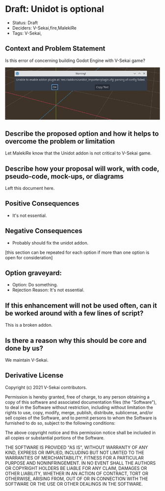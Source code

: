 # Draft: Unidot is optional

- Status: Draft <!-- draft | rejected | accepted | deprecated | superseded by -->
- Deciders: V-Sekai,fire,MalekiRe
- Tags: V-Sekai,

## Context and Problem Statement

Is this error of concerning building Godot Engine with V-Sekai game?

![Unidot addon error](attachments/194445076-7858161f-9a5b-4a24-81a9-f0710799e1fd.png)

## Describe the proposed option and how it helps to overcome the problem or limitation

Let MalekiRe know that the Unidot addon is not critical to V-Sekai game.

## Describe how your proposal will work, with code, pseudo-code, mock-ups, or diagrams

Left this document here.

## Positive Consequences <!-- optional -->

- It's not essential.

## Negative Consequences <!-- optional -->

- Probably should fix the unidot addon.

[this section can be repeated for each option if more than one option is open for consideration]

## Option graveyard: <!-- same as above -->

- Option: Do something.
- Rejection Reason: It's not essential.

## If this enhancement will not be used often, can it be worked around with a few lines of script?

This is a broken addon.

## Is there a reason why this should be core and done by us?

We maintain V-Sekai.

## Derivative License

Copyright (c) 2021 V-Sekai contributors.

Permission is hereby granted, free of charge, to any person obtaining a copy
of this software and associated documentation files (the "Software"), to deal
in the Software without restriction, including without limitation the rights
to use, copy, modify, merge, publish, distribute, sublicense, and/or sell
copies of the Software, and to permit persons to whom the Software is
furnished to do so, subject to the following conditions:

The above copyright notice and this permission notice shall be included in all
copies or substantial portions of the Software.

THE SOFTWARE IS PROVIDED "AS IS", WITHOUT WARRANTY OF ANY KIND, EXPRESS OR
IMPLIED, INCLUDING BUT NOT LIMITED TO THE WARRANTIES OF MERCHANTABILITY,
FITNESS FOR A PARTICULAR PURPOSE AND NONINFRINGEMENT. IN NO EVENT SHALL THE
AUTHORS OR COPYRIGHT HOLDERS BE LIABLE FOR ANY CLAIM, DAMAGES OR OTHER
LIABILITY, WHETHER IN AN ACTION OF CONTRACT, TORT OR OTHERWISE, ARISING FROM,
OUT OF OR IN CONNECTION WITH THE SOFTWARE OR THE USE OR OTHER DEALINGS IN THE
SOFTWARE.
